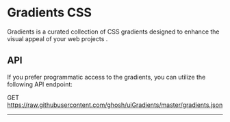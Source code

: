 # Gradients CSS


Gradients is a curated collection of CSS gradients designed to enhance the visual appeal of your web projects .



## API

If you prefer programmatic access to the gradients, you can utilize the following API endpoint:

GET https://raw.githubusercontent.com/ghosh/uiGradients/master/gradients.json


<hr>


